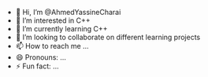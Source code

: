 - 👋 Hi, I’m @AhmedYassineCharai
- 👀 I’m interested in C++
- 🌱 I’m currently learning C++
- 💞️ I’m looking to collaborate on different learning projects
- 📫 How to reach me ...
- 😄 Pronouns: ...
- ⚡ Fun fact: ...

<!---
AhmedYassineCharai/AhmedYassineCharai is a ✨ special ✨ repository because its `README.md` (this file) appears on your GitHub profile.
You can click the Preview link to take a look at your changes.
--->
